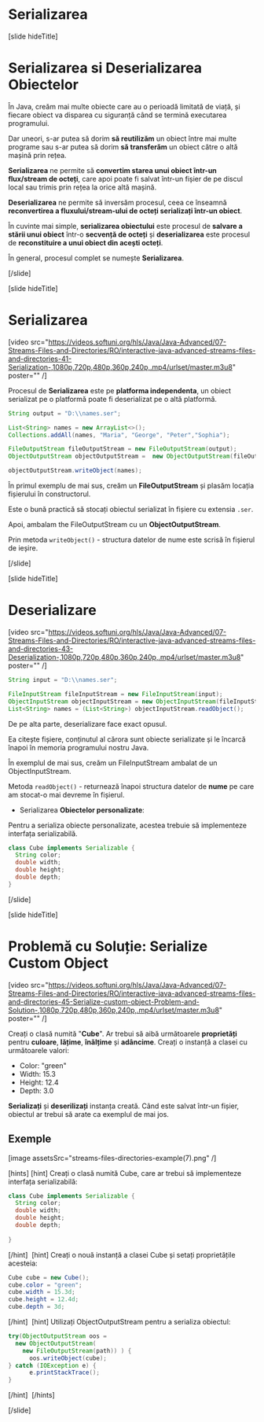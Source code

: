 # Serializarea

[slide hideTitle]

# Serializarea si Deserializarea Obiectelor

În Java, creăm mai multe obiecte care au o perioadă limitată de viață, și fiecare obiect va disparea cu siguranță când se termină executarea programului.

Dar uneori, s-ar putea să dorim  **să reutilizăm** un obiect între mai multe programe sau s-ar putea să dorim  **să transferăm** un obiect către o altă mașină prin rețea.

**Serializarea** ne permite să **convertim starea unui obiect într-un flux/stream de octeți**, care apoi poate fi salvat într-un fișier de pe discul local sau trimis prin rețea la orice altă mașină.

**Deserializarea** ne permite să inversăm procesul, ceea ce înseamnă **reconvertirea a fluxului/stream-ului de octeți serializați într-un obiect**.

În cuvinte mai simple,  **serializarea obiectului** este procesul de **salvare a stării unui obiect** într-o **secvență de octeți** și **deserializarea** este procesul de **reconstituire a unui obiect din acești octeți**.

În general, procesul complet se numește **Serializarea**.

[/slide]

[slide hideTitle]

# Serializarea

[video src="https://videos.softuni.org/hls/Java/Java-Advanced/07-Streams-Files-and-Directories/RO/interactive-java-advanced-streams-files-and-directories-41-Serialization-,1080p,720p,480p,360p,240p,.mp4/urlset/master.m3u8" poster="" /]

Procesul de **Serializarea** este pe **platforma independenta**, un obiect serializat pe o platformă poate fi deserializat pe o altă platformă.

```java
String output = "D:\\names.ser";

List<String> names = new ArrayList<>();
Collections.addAll(names, "Maria", "George", "Peter","Sophia");

FileOutputStream fileOutputStream = new FileOutputStream(output);
ObjectOutputStream objectOutputStream =  new ObjectOutputStream(fileOutputStream);

objectOutputStream.writeObject(names);
```
În primul exemplu de mai sus, creăm un **FileOutputStream** și plasăm locația fișierului în constructorul.

Este o bună practică să stocați obiectul serializat în fișiere cu extensia `.ser`.

Apoi, ambalam the FileOutputStream cu un **ObjectOutputStream**.

Prin metoda `writeObject()` -  structura datelor de nume este scrisă în fișierul de ieșire.


[/slide]

[slide hideTitle]
# Deserializare

[video src="https://videos.softuni.org/hls/Java/Java-Advanced/07-Streams-Files-and-Directories/RO/interactive-java-advanced-streams-files-and-directories-43-Deserialization-,1080p,720p,480p,360p,240p,.mp4/urlset/master.m3u8" poster="" /]

```java
String input = "D:\\names.ser";

FileInputStream fileInputStream = new FileInputStream(input);
ObjectInputStream objectInputStream = new ObjectInputStream(fileInputStream);
List<String> names = (List<String>) objectInputStream.readObject();
```

De pe alta parte, deserializare face exact opusul.

Ea citește fișiere, conținutul al cărora  sunt obiecte serializate și le încarcă înapoi în memoria programului nostru Java.

În exemplul de mai sus, creăm un FileInputStream ambalat de un ObjectInputStream.

Metoda `readObject()` - returnează înapoi structura datelor de **nume** pe care am stocat-o mai devreme în fișierul.

- Serializarea **Obiectelor personalizate**:

Pentru a serializa obiecte personalizate, acestea trebuie să implementeze interfața serializabilă.

```java
class Cube implements Serializable {
  String color;
  double width;
  double height;
  double depth;
}
```

[/slide]

[slide hideTitle]

# Problemă cu Soluție: Serialize Custom Object

[video src="https://videos.softuni.org/hls/Java/Java-Advanced/07-Streams-Files-and-Directories/RO/interactive-java-advanced-streams-files-and-directories-45-Serialize-custom-object-Problem-and-Solution-,1080p,720p,480p,360p,240p,.mp4/urlset/master.m3u8" poster="" /]

Creați o clasă numită "**Cube**". Ar trebui să aibă următoarele **proprietăți** pentru **culoare**, **lățime**, **înălțime** și **adâncime**.
Creați o instanță a clasei cu următoarele valori:
- Color: "green"
- Width: 15.3
- Height: 12.4
- Depth: 3.0

**Serializați** și **deserilizați** instanța creată. Când este salvat într-un fișier, obiectul ar trebui să arate ca exemplul de mai jos.

## Exemple

[image assetsSrc="streams-files-directories-example(7).png" /]


[hints]
[hint]
Creați o clasă numită Cube, care ar trebui să implementeze interfața serializabilă:

```java
class Cube implements Serializable {
  String color;
  double width;
  double height;
  double depth;
        
}
```
[/hint] 
[hint]
Creați o nouă instanță a clasei Cube și setați proprietățile acesteia:

```java
Cube cube = new Cube();
cube.color = "green";
cube.width = 15.3d;
cube.height = 12.4d;
cube.depth = 3d;
```
[/hint] 
[hint]
Utilizați ObjectOutputStream pentru a serializa obiectul:

```java
try(ObjectOutputStream oos = 
  new ObjectOutputStream(
    new FileOutputStream(path)) ) {
      oos.writeObject(cube);
} catch (IOException e) {
      e.printStackTrace();
}
```
[/hint] 
[/hints] 

[/slide]
